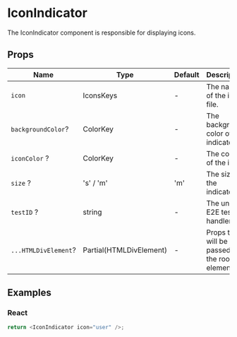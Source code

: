 # IconIndicator

The IconIndicator component is responsible for displaying icons.

## Props

| Name                 | Type                    | Default | Description                                       |
| -------------------- | ----------------------- | ------- | ------------------------------------------------- |
| `icon`               | IconsKeys               | -       | The name of the icon file.                        |
| `backgroundColor`?   | ColorKey                | -       | The background color of the indicator.            |
| `iconColor` ?        | ColorKey                | -       | The color of the icon.                            |
| `size` ?             | 's' / 'm'               | 'm'     | The size of the indicator.                        |
| `testID` ?           | string                  | -       | The unique E2E test handler.                      |
| `...HTMLDivElement`? | Partial(HTMLDivElement) | -       | Props that will be passed to the root div element |

## Examples

### React

```javascript
return <IconIndicator icon="user" />;
```
